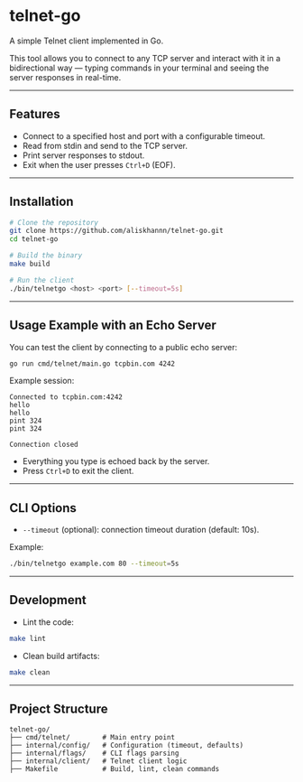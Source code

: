 # telnet-go

A simple Telnet client implemented in Go.

This tool allows you to connect to any TCP server and interact with it in a bidirectional way — typing commands in your terminal and seeing the server responses in real-time.

---

## Features

- Connect to a specified host and port with a configurable timeout.
- Read from stdin and send to the TCP server.
- Print server responses to stdout.
- Exit when the user presses `Ctrl+D` (EOF).

---

## Installation

```bash
# Clone the repository
git clone https://github.com/aliskhannn/telnet-go.git
cd telnet-go

# Build the binary
make build

# Run the client
./bin/telnetgo <host> <port> [--timeout=5s]
````

---

## Usage Example with an Echo Server

You can test the client by connecting to a public echo server:

```bash
go run cmd/telnet/main.go tcpbin.com 4242
```

Example session:

```
Connected to tcpbin.com:4242
hello
hello
pint 324
pint 324

Connection closed
```

* Everything you type is echoed back by the server.
* Press `Ctrl+D` to exit the client.

---

## CLI Options

* `--timeout` (optional): connection timeout duration (default: 10s).

Example:

```bash
./bin/telnetgo example.com 80 --timeout=5s
```

---

## Development

* Lint the code:

```bash
make lint
```

* Clean build artifacts:

```bash
make clean
```

---

## Project Structure

```
telnet-go/
├── cmd/telnet/        # Main entry point
├── internal/config/   # Configuration (timeout, defaults)
├── internal/flags/    # CLI flags parsing
├── internal/client/   # Telnet client logic
├── Makefile           # Build, lint, clean commands
```
